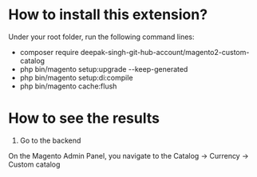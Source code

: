 # How to install this extension?

Under your root folder, run the following command lines:

- composer require deepak-singh-git-hub-account/magento2-custom-catalog
- php bin/magento setup:upgrade --keep-generated
- php bin/magento setup:di:compile
- php bin/magento cache:flush

# How to see the results

1. Go to the backend

On the Magento Admin Panel, you navigate to the Catalog → Currency → Custom catalog

